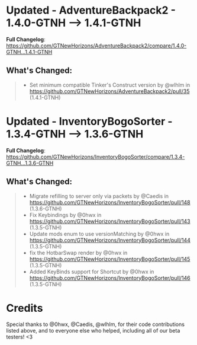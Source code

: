 # Updated - AdventureBackpack2 - 1.4.0-GTNH --> 1.4.1-GTNH
**Full Changelog**: https://github.com/GTNewHorizons/AdventureBackpack2/compare/1.4.0-GTNH...1.4.1-GTNH

## What's Changed:
>* Set minimum compatible Tinker's Construct version by @wlhlm in https://github.com/GTNewHorizons/AdventureBackpack2/pull/35 (1.4.1-GTNH)

# Updated - InventoryBogoSorter - 1.3.4-GTNH --> 1.3.6-GTNH
**Full Changelog**: https://github.com/GTNewHorizons/InventoryBogoSorter/compare/1.3.4-GTNH...1.3.6-GTNH

## What's Changed:
>* Migrate refilling to server only via packets by @Caedis in https://github.com/GTNewHorizons/InventoryBogoSorter/pull/148 (1.3.6-GTNH)
>* Fix Keybindings by @0hwx in https://github.com/GTNewHorizons/InventoryBogoSorter/pull/143 (1.3.5-GTNH)
>* Update mods enum to use versionMatching by @0hwx in https://github.com/GTNewHorizons/InventoryBogoSorter/pull/144 (1.3.5-GTNH)
>* fix the HotbarSwap render by @0hwx in https://github.com/GTNewHorizons/InventoryBogoSorter/pull/145 (1.3.5-GTNH)
>* Added KeyBinds support for Shortcut by @0hwx in https://github.com/GTNewHorizons/InventoryBogoSorter/pull/146 (1.3.5-GTNH)

# Credits
Special thanks to @0hwx, @Caedis, @wlhlm, for their code contributions listed above, and to everyone else who helped, including all of our beta testers! <3
